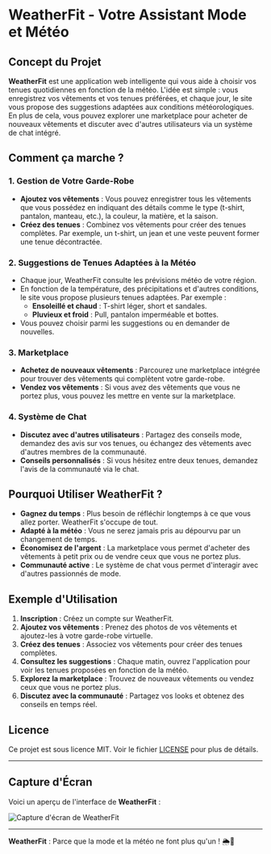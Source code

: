 # WeatherFit - Votre Assistant Mode et Météo

## Concept du Projet

**WeatherFit** est une application web intelligente qui vous aide à choisir vos tenues quotidiennes en fonction de la météo. L'idée est simple : vous enregistrez vos vêtements et vos tenues préférées, et chaque jour, le site vous propose des suggestions adaptées aux conditions météorologiques. En plus de cela, vous pouvez explorer une marketplace pour acheter de nouveaux vêtements et discuter avec d'autres utilisateurs via un système de chat intégré.

## Comment ça marche ?

### 1. **Gestion de Votre Garde-Robe**
   - **Ajoutez vos vêtements** : Vous pouvez enregistrer tous les vêtements que vous possédez en indiquant des détails comme le type (t-shirt, pantalon, manteau, etc.), la couleur, la matière, et la saison.
   - **Créez des tenues** : Combinez vos vêtements pour créer des tenues complètes. Par exemple, un t-shirt, un jean et une veste peuvent former une tenue décontractée.

### 2. **Suggestions de Tenues Adaptées à la Météo**
   - Chaque jour, WeatherFit consulte les prévisions météo de votre région.
   - En fonction de la température, des précipitations et d'autres conditions, le site vous propose plusieurs tenues adaptées. Par exemple :
     - **Ensoleillé et chaud** : T-shirt léger, short et sandales.
     - **Pluvieux et froid** : Pull, pantalon imperméable et bottes.
   - Vous pouvez choisir parmi les suggestions ou en demander de nouvelles.

### 3. **Marketplace**
   - **Achetez de nouveaux vêtements** : Parcourez une marketplace intégrée pour trouver des vêtements qui complètent votre garde-robe.
   - **Vendez vos vêtements** : Si vous avez des vêtements que vous ne portez plus, vous pouvez les mettre en vente sur la marketplace.

### 4. **Système de Chat**
   - **Discutez avec d'autres utilisateurs** : Partagez des conseils mode, demandez des avis sur vos tenues, ou échangez des vêtements avec d'autres membres de la communauté.
   - **Conseils personnalisés** : Si vous hésitez entre deux tenues, demandez l'avis de la communauté via le chat.

## Pourquoi Utiliser WeatherFit ?

- **Gagnez du temps** : Plus besoin de réfléchir longtemps à ce que vous allez porter. WeatherFit s'occupe de tout.
- **Adapté à la météo** : Vous ne serez jamais pris au dépourvu par un changement de temps.
- **Économisez de l'argent** : La marketplace vous permet d'acheter des vêtements à petit prix ou de vendre ceux que vous ne portez plus.
- **Communauté active** : Le système de chat vous permet d'interagir avec d'autres passionnés de mode.

## Exemple d'Utilisation

1. **Inscription** : Créez un compte sur WeatherFit.
2. **Ajoutez vos vêtements** : Prenez des photos de vos vêtements et ajoutez-les à votre garde-robe virtuelle.
3. **Créez des tenues** : Associez vos vêtements pour créer des tenues complètes.
4. **Consultez les suggestions** : Chaque matin, ouvrez l'application pour voir les tenues proposées en fonction de la météo.
5. **Explorez la marketplace** : Trouvez de nouveaux vêtements ou vendez ceux que vous ne portez plus.
6. **Discutez avec la communauté** : Partagez vos looks et obtenez des conseils en temps réel.


## Licence

Ce projet est sous licence MIT. Voir le fichier [LICENSE](LICENSE) pour plus de détails.

---

## Capture d'Écran

Voici un aperçu de l'interface de **WeatherFit** :

![Capture d'écran de WeatherFit]([./main])

---

**WeatherFit** : Parce que la mode et la météo ne font plus qu'un ! 🌦️👗
